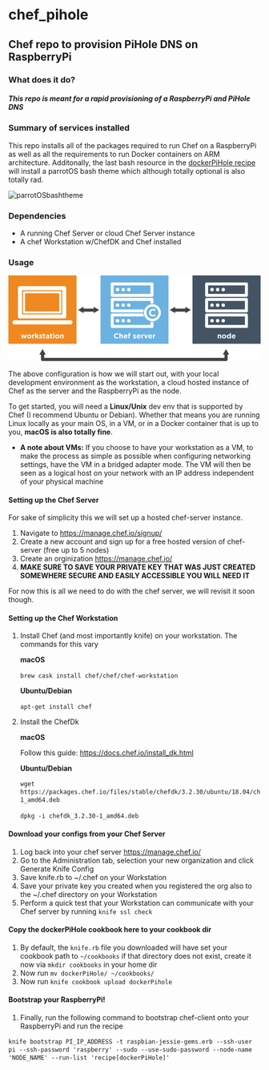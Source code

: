 # chef_pihole
## Chef repo to provision PiHole DNS on RaspberryPi

### What does it do?
##### This repo is meant for a rapid provisioning of a RaspberryPi and PiHole DNS

### Summary of services installed
This repo installs all of the packages required to run Chef on a RaspberryPi as well as all the requirements to run Docker containers on ARM architecture. Additonally, the last bash resource in the [dockerPiHole recipe](https://github.com/edrapac/chef_pihole/blob/master/dockerPiHole/recipes/default.rb#L42-L50) will install a parrotOS bash theme which although totally optional is also totally rad.

![parrotOSbashtheme](https://user-images.githubusercontent.com/25995328/41517302-7ce46512-727f-11e8-9a98-fb9b0e77e905.png)

### Dependencies
* A running Chef Server or cloud Chef Server instance
* A chef Workstation w/ChefDK and Chef installed

### Usage
![Workstation-Server-Node](img/workstation-server-node.png)

The above configuration is how we will start out, with your local development environment as the workstation, a cloud hosted instance of Chef as the server and the RaspberryPi as the node.

To get started, you will need a <b>Linux/Unix</b> dev env that is supported by Chef (I recommend Ubuntu or Debian). Whether that means you are running Linux locally as your main OS, in a VM, or in a Docker container that is up to you, <b>macOS is also totally fine</b>.

* <b>A note about VMs:</b> If you choose to have your workstation as a VM, to make the process as simple as possible when configuring networking settings, have the VM in a bridged adapter mode. The VM will then be seen as a logical host on your network with an IP address independent of your physical machine

#### Setting up the Chef Server 
For sake of simplicity this we will set up a hosted chef-server instance.

1. Navigate to https://manage.chef.io/signup/
2. Create a new account and sign up for a free hosted version of chef-server (free up to 5 nodes)
3. Create an orginization https://manage.chef.io/
4. <b>MAKE SURE TO SAVE YOUR PRIVATE KEY THAT WAS JUST CREATED SOMEWHERE SECURE AND EASILY ACCESSIBLE YOU WILL NEED IT</b>

For now this is all we need to do with the chef server, we will revisit it soon though.

#### Setting up the Chef Workstation
1. Install Chef (and most importantly knife) on your workstation. The commands for this vary 

    <b>macOS</b>
    
    `brew cask install chef/chef/chef-workstation`

    <b>Ubuntu/Debian</b>
    
    `apt-get install chef`

2. Install the ChefDk

    <b>macOS</b>

    Follow this guide: https://docs.chef.io/install_dk.html

    <b>Ubuntu/Debian</b>

    ```
    wget https://packages.chef.io/files/stable/chefdk/3.2.30/ubuntu/18.04/chefdk_3.2.30-1_amd64.deb

    dpkg -i chefdk_3.2.30-1_amd64.deb
    ```

#### Download your configs from your Chef Server 
1. Log back into your chef server https://manage.chef.io/
2. Go to the Administration tab, selection your new organization and click Generate Knife Config
3. Save knife.rb to ~/.chef on your Workstation
4. Save your private key you created when you registered the org also to the ~/.chef directory on your Workstation
5. Perform a quick test that your Workstation can communicate with your Chef server by running `knife ssl check`

#### Copy the dockerPiHole cookbook here to your cookbook dir
1. By default, the `knife.rb` file you downloaded will have set your cookbook path to `~/cookbooks` if that directory does not exist, create it now via `mkdir cookbooks` in your home dir
2. Now run `mv dockerPiHole/ ~/cookbooks/`
3. Now run `knife cookbook upload dockerPihole`

#### Bootstrap your RaspberryPi!
1. Finally, run the following command to bootstrap chef-client onto your RaspberryPi and run the recipe
```
knife bootstrap PI_IP_ADDRESS -t raspbian-jessie-gems.erb --ssh-user pi --ssh-password 'raspberry' --sudo --use-sudo-password --node-name 'NODE_NAME' --run-list 'recipe[dockerPiHole]'
```
